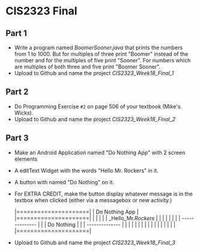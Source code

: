# CIS2323 Final

## Part 1

* Write a program named *BoomerSooner.java* that prints the numbers from 1 to 1000. But for multiples of three print "Boomer" instead of the number and for the multiples of five print "Sooner". For numbers which are multiples of both three and five print "Boomer Sooner".
* Upload to Github and name the project *CIS2323_Week18_Final_1*

## Part 2

* Do Programming Exercise `#2` on page 506 of your textbook (Mike's Wicks).
* Upload to Github and name the project *CIS2323_Week18_Final_2*

## Part 3

* Make an Android Application named "Do Nothing App" with 2 screen elements
* A editText Widget with the words "Hello Mr. Rockers" in it.
* A button with named "Do Nothing" on it.
* For EXTRA CREDIT, make the button display whatever message is in the textbox when clicked (either via a messagebox or new activity.)
	
	|=====================|
	|   Do Nothing App    |
	|=====================|
	|                     |
	|                     |
	| _Hello_Mr._Rockers_ |
	|                     |
	|                     |
	|                     |
	|   --------------    |
	|   | Do Nothing |    |
	|   --------------    |
	|                     |
	|                     |
	|                     |
	|                     |
	|                     |
	|                     |
	|                     |
	|                     |
	|=====================|
	
* Upload to Github and name the project *CIS2323_Week18_Final_3*